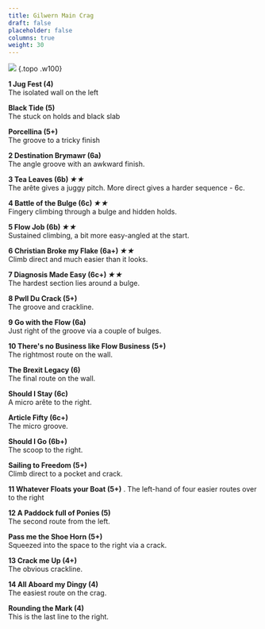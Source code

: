 ```yaml
---
title: Gilwern Main Crag
draft: false
placeholder: false
columns: true
weight: 30
---
```


![](/img/south-wales/south-east-limestone/Gilwern-Main.jpg)
{.topo .w100}

**1 Jug Fest (4)**  
The isolated wall on the left

**Black Tide (5)**  
The stuck on holds and black slab

**Porcellina (5+)**  
The groove to a tricky finish

**2 Destination Brymawr (6a)**  
The angle groove with an awkward finish.

**3 Tea Leaves (6b) *★★***  
The arête gives a juggy pitch. More direct gives a harder sequence - 6c.

**4 Battle of the Bulge (6c) *★★***  
Fingery climbing through a bulge and hidden holds.

**5 Flow Job (6b) *★★***  
Sustained climbing, a bit more easy-angled at the start.

**6 Christian Broke my Flake (6a+) *★★***  
Climb direct and much easier than it looks.

**7 Diagnosis Made Easy (6c+) *★★***  
The hardest section lies around a bulge.

**8 Pwll Du Crack (5+)**  
The groove and crackline.

**9 Go with the Flow (6a)**  
Just right of the groove via a couple of bulges.

**10 There's no Business like Flow Business (5+)**  
The rightmost route on the wall.

**The Brexit Legacy (6)**  
The final route on the wall.

**Should I Stay (6c)**  
A micro arête to the right.

**Article Fifty (6c+)**  
The micro groove.

**Should I Go (6b+)**  
The scoop to the right.

**Sailing to Freedom (5+)**  
Climb direct to a pocket and crack.

**11 Whatever Floats your Boat (5+)**  .
The left-hand of four easier routes over to the right

**12 A Paddock full of Ponies (5)**  
The second route from the left.

**Pass me the Shoe Horn (5+)**  
Squeezed into the space to the right via a crack.

**13 Crack me Up (4+)**  
The obvious crackline.

**14 All Aboard my Dingy (4)**  
The easiest route on the crag.

**Rounding the Mark (4)**  
This is the last line to the right.